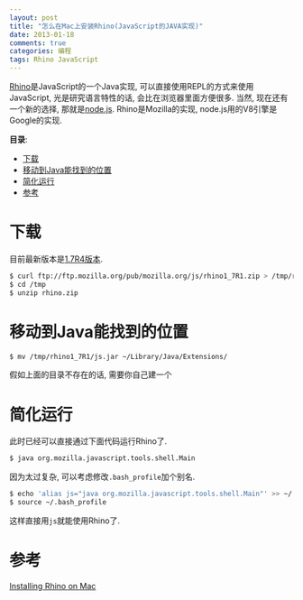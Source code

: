 ```yaml
---
layout: post
title: "怎么在Mac上安装Rhino(JavaScript的JAVA实现)"
date: 2013-01-18
comments: true
categories: 编程
tags: Rhino JavaScript
---
```


[Rhino](https://github.com/mozilla/rhino)是JavaScript的一个Java实现, 可以直接使用REPL的方式来使用JavaScript, 光是研究语言特性的话, 会比在浏览器里面方便很多.  当然, 现在还有一个新的选择, 那就是[node.js](http://nodejs.org/).  Rhino是Mozilla的实现, node.js用的V8引擎是Google的实现.  

<!-- more -->
<!-- toc-begin -->
**目录**:

* [下载](#下载)
* [移动到Java能找到的位置](#移动到java能找到的位置)
* [简化运行](#简化运行)
* [参考](#参考)

<!-- toc-end -->

# 下载
目前最新版本是[1.7R4版本](https://developer.mozilla.org/en-US/docs/Rhino/Download_Rhino?redirectlocale=en-US&redirectslug=RhinoDownload).

~~~ bash
$ curl ftp://ftp.mozilla.org/pub/mozilla.org/js/rhino1_7R1.zip > /tmp/rhino.zip
$ cd /tmp
$ unzip rhino.zip
~~~

# 移动到Java能找到的位置

~~~ bash
$ mv /tmp/rhino1_7R1/js.jar ~/Library/Java/Extensions/
~~~

假如上面的目录不存在的话, 需要你自己建一个  

# 简化运行
此时已经可以直接通过下面代码运行Rhino了.  

~~~ bash
$ java org.mozilla.javascript.tools.shell.Main
~~~

因为太过复杂, 可以考虑修改`.bash_profile`加个别名.  

~~~ bash
$ echo 'alias js="java org.mozilla.javascript.tools.shell.Main"' >> ~/.bash_profile
$ source ~/.bash_profile
~~~

这样直接用`js`就能使用Rhino了.  

# 参考
[Installing Rhino on Mac](http://www.phpied.com/installing-rhino-on-mac/)

